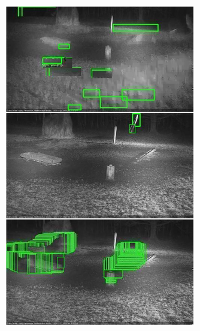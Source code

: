 ![20201121-175813-180816](in2/20201121/20201121-175813-180816_0_.jpg)
![20201121-181832-182836](in2/20201121/20201121-181832-182836_0_.jpg)
![20201121-182842-183845](in2/20201121/20201121-182842-183845_0_.jpg)
